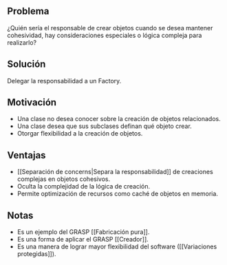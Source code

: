## Problema
¿Quién sería el responsable de crear objetos cuando se desea mantener cohesividad, hay consideraciones especiales o lógica compleja para realizarlo?

## Solución
Delegar la responsabilidad a un Factory.

## Motivación
- Una clase no desea conocer sobre la creación de objetos relacionados.
- Una clase desea que sus subclases definan qué objeto crear.
- Otorgar flexibilidad a la creación de objetos.

## Ventajas
- [[Separación de concerns|Separa la responsabilidad]] de creaciones complejas en objetos cohesivos.
- Oculta la complejidad de la lógica de creación.
- Permite optimización de recursos como caché de objetos en memoria.

## Notas
- Es un ejemplo del GRASP [[Fabricación pura]].
- Es una forma de aplicar el GRASP [[Creador]].
- Es una manera de lograr mayor flexibilidad del software ([[Variaciones protegidas]]).